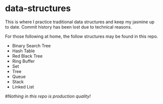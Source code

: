 data-structures
===============

This is where I practice traditional data structures and keep my jasmine up to date. Commit history has been lost due to technical reasons.

For those following at home, the follow structures may be found in this repo. 

* Binary Search Tree
* Hash Table
* Red Black Tree
* Ring Buffer
* Set
* Tree
* Queue
* Stack
* Linked List

#_Nothing in this repo is production quality!_
